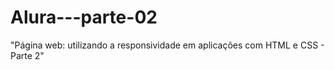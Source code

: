 # Alura---parte-02
 "Página web: utilizando a responsividade em aplicações com HTML e CSS - Parte 2"
